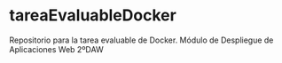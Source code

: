 # tareaEvaluableDocker
Repositorio para la tarea evaluable de Docker. Módulo de Despliegue de Aplicaciones Web 2ºDAW
